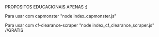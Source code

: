 PROPOSITOS EDUCACIONAIS APENAS :)


Para usar com capmonster "node index_capmonster.js"

Para usar com cf-clearance-scraper "node index_cf_clearance_scraper.js" //GRATIS
